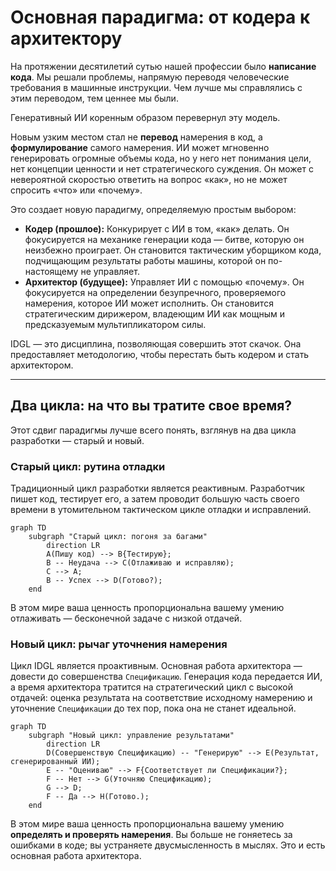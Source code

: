 # Основная парадигма: от кодера к архитектору

На протяжении десятилетий сутью нашей профессии было **написание кода**. Мы решали проблемы, напрямую переводя человеческие требования в машинные инструкции. Чем лучше мы справлялись с этим переводом, тем ценнее мы были.

Генеративный ИИ коренным образом перевернул эту модель.

Новым узким местом стал не **перевод** намерения в код, а **формулирование** самого намерения. ИИ может мгновенно генерировать огромные объемы кода, но у него нет понимания цели, нет концепции ценности и нет стратегического суждения. Он может с невероятной скоростью ответить на вопрос «как», но не может спросить «что» или «почему».

Это создает новую парадигму, определяемую простым выбором:

*   **Кодер (прошлое):** Конкурирует с ИИ в том, «как» делать. Он фокусируется на механике генерации кода — битве, которую он неизбежно проиграет. Он становится тактическим уборщиком кода, подчищающим результаты работы машины, которой он по-настоящему не управляет.
*   **Архитектор (будущее):** Управляет ИИ с помощью «почему». Он фокусируется на определении безупречного, проверяемого намерения, которое ИИ может исполнить. Он становится стратегическим дирижером, владеющим ИИ как мощным и предсказуемым мультипликатором силы.

IDGL — это дисциплина, позволяющая совершить этот скачок. Она предоставляет методологию, чтобы перестать быть кодером и стать архитектором.

---

## Два цикла: на что вы тратите свое время?

Этот сдвиг парадигмы лучше всего понять, взглянув на два цикла разработки — старый и новый.

### Старый цикл: рутина отладки

Традиционный цикл разработки является реактивным. Разработчик пишет код, тестирует его, а затем проводит большую часть своего времени в утомительном тактическом цикле отладки и исправлений.

```mermaid
graph TD
    subgraph "Старый цикл: погоня за багами"
        direction LR
        A(Пишу код) --> B{Тестирую};
        B -- Неудача --> C(Отлаживаю и исправляю);
        C --> A;
        B -- Успех --> D(Готово?);
    end
```
В этом мире ваша ценность пропорциональна вашему умению отлаживать — бесконечной задаче с низкой отдачей.

### Новый цикл: рычаг уточнения намерения

Цикл IDGL является проактивным. Основная работа архитектора — довести до совершенства `Спецификацию`. Генерация кода передается ИИ, а время архитектора тратится на стратегический цикл с высокой отдачей: оценка результата на соответствие исходному намерению и уточнение `Спецификации` до тех пор, пока она не станет идеальной.

```mermaid
graph TD
    subgraph "Новый цикл: управление результатами"
        direction LR
        D(Совершенствую Спецификацию) -- "Генерирую" --> E(Результат, сгенерированный ИИ);
        E -- "Оцениваю" --> F{Соответствует ли Спецификации?};
        F -- Нет --> G(Уточняю Спецификацию);
        G --> D;
        F -- Да --> H(Готово.);
    end
```

В этом мире ваша ценность пропорциональна вашему умению **определять и проверять намерения**. Вы больше не гоняетесь за ошибками в коде; вы устраняете двусмысленность в мыслях. Это и есть основная работа архитектора.
